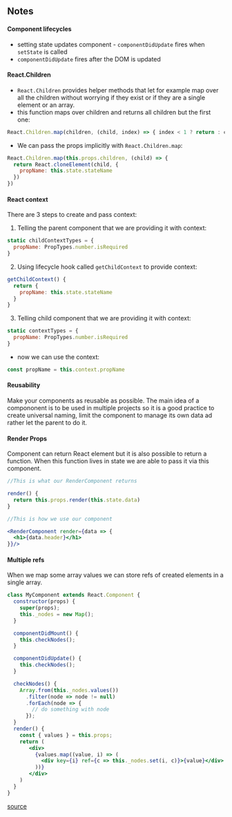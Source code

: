 ## Notes

#### Component lifecycles

* setting state updates component - `componentDidUpdate` fires when `setState` is called
* `componentDidUpdate` fires after the DOM is updated

#### React.Children

* `React.Children` provides helper methods that let for example map over all the children without worrying if they exist or if they are a single element or an array.
* this function maps over children and returns all children but the first one:
```jsx 
React.Children.map(children, (child, index) => { index < 1 ? return : child })
```
* We can pass the props implicitly with `React.Children.map`:  
```jsx
React.Children.map(this.props.children, (child) => {  
  return React.cloneElement(child, {  
    propName: this.state.stateName  
  })  
})
```

#### React context

There are 3 steps to create and pass context:  
1. Telling the parent component that we are providing it with context:  
```jsx
static childContextTypes = {  
  propName: PropTypes.number.isRequired  
}
```
2. Using lifecycle hook called `getChildContext` to provide context:  
```jsx
getChildContext() {  
  return {  
    propName: this.state.stateName  
  }  
}
```
3. Telling child component that we are providing it with context:  
```jsx
static contextTypes = {  
  propName: PropTypes.number.isRequired  
}
```
* now we can use the context:  
```jsx
const propName = this.context.propName
```

#### Reusability

Make your components as reusable as possible. The main idea of a compononent is to be used in multiple projects so it is a good practice to create universal naming, limit the component to manage its own data ad rather let the parent to do it.

#### Render Props

Component can return React element but it is also possible to return a function. When this function lives in state we are able to pass it via this component.

```jsx
//This is what our RenderComponent returns

render() {
  return this.props.render(this.state.data)
}
```

```jsx
//This is how we use our component

<RenderComponent render={data => {
  <h1>{data.header}</h1>
}}/>
```

#### Multiple refs

When we map some array values we can store refs of created elements in a single array.

```jsx
class MyComponent extends React.Component {
  constructor(props) {
    super(props);
    this._nodes = new Map();
  }

  componentDidMount() {
    this.checkNodes();
  }

  componentDidUpdate() {
    this.checkNodes();
  }

  checkNodes() {
    Array.from(this._nodes.values())
      .filter(node => node != null)
      .forEach(node => {
        // do something with node
      });
  }
  render() {
    const { values } = this.props;
    return (
       <div>
         {values.map((value, i) => (
           <div key={i} ref={c => this._nodes.set(i, c)}>{value}</div>
         ))}
       </div>
    )
  }
}
```
[source](https://github.com/facebook/react/issues/1899#issuecomment-234485054)
